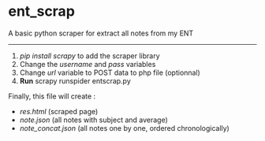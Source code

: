# ent_scrap
A basic python scraper for extract all notes from my ENT

---

1. *pip install scrapy* to add the scraper library 
2. Change the *username* and *pass* variables 
3. Change *url* variable to POST data to php file (optionnal)
4. **Run** scrapy runspider entscrap.py

Finally, this file will create : 
- *res.html* (scraped page) 
- *note.json* (all notes with subject and average)
- *note_concat.json* (all notes one by one, ordered chronologically)
